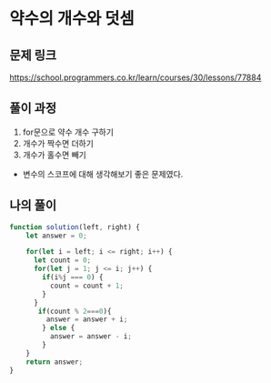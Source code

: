 # 약수의 개수와 덧셈

## 문제 링크
https://school.programmers.co.kr/learn/courses/30/lessons/77884
<br>

## 풀이 과정
1. for문으로 약수 개수 구하기
2. 개수가 짝수면 더하기
3. 개수가 홀수면 빼기
- 변수의 스코프에 대해 생각해보기 좋은 문제였다.

## 나의 풀이

```js
function solution(left, right) {
    let answer = 0;

  	for(let i = left; i <= right; i++) {
      let count = 0;
      for(let j = 1; j <= i; j++) {
        if(i%j === 0) {
          count = count + 1;
      	} 
      }
       if(count % 2===0){
         answer = answer + i;
        } else {
          answer = answer - i;
        }
    }
    return answer;
}
```
